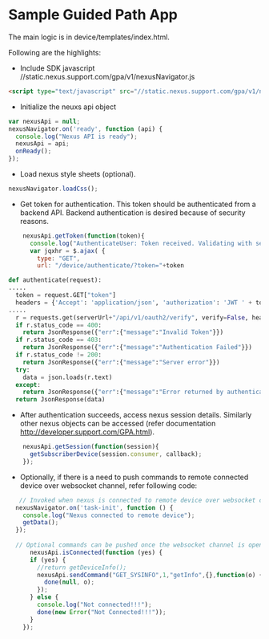 # Sample Guided Path App

The main logic is in device/templates/index.html. 

Following are the highlights:

* Include SDK javascript //static.nexus.support.com/gpa/v1/nexusNavigator.js

```html
<script type="text/javascript" src="//static.nexus.support.com/gpa/v1/nexusNavigator.js"></script>
```

* Initialize the neuxs api object

```javascript
var nexusApi = null;
nexusNavigator.on('ready', function (api) {
  console.log("Nexus API is ready");
  nexusApi = api;
  onReady();
});
```
    
* Load nexus style sheets (optional).

```javascript
nexusNavigator.loadCss();
```

* Get token for authentication. This token should be authenticated from a backend API. Backend authentication is desired because of security reasons.

```javascript
    nexusApi.getToken(function(token){
      console.log("AuthenticateUser: Token received. Validating with server");
      var jqxhr = $.ajax( {
        type: "GET",
        url: "/device/authenticate/?token="+token
```

```python
def authenticate(request):
.....
  token = request.GET["token"]
  headers = {'Accept': 'application/json', 'authorization': 'JWT ' + token}
.....  
  r = requests.get(serverUrl+"/api/v1/oauth2/verify", verify=False, headers=headers)
  if r.status_code == 400:
    return JsonResponse({"err":{"message":"Invalid Token"}})
  if r.status_code == 403:
    return JsonResponse({"err":{"message":"Authentication Failed"}})
  if r.status_code != 200:
    return JsonResponse({"err":{"message":"Server error"}})
  try:
    data = json.loads(r.text)
  except:
    return JsonResponse({"err":{"message":"Error returned by authenticate"}})
  return JsonResponse(data)
```

* After authentication succeeds, access nexus session details. Similarly other nexus objects can be accessed (refer documentation http://developer.support.com/GPA.html).

```javascript
    nexusApi.getSession(function(session){
      getSubscriberDevice(session.consumer, callback);
    });
```
    
* Optionally, if there is a need to push commands to remote connected device over websocket channel, refer following code:

```javascript
   // Invoked when nexus is connected to remote device over websocket channel. This is optional.
  nexusNavigator.on('task-init', function () {
    console.log("Nexus connected to remote device");
    getData();
  });
  
  // Optional commands can be pushed once the websocket channel is open with remote device. Ex:
      nexusApi.isConnected(function (yes) {
      if (yes) {
        //return getDeviceInfo();
        nexusApi.sendCommand("GET_SYSINFO",1,"getInfo",{},function(o) {
          done(null, o);
        });
      } else {
        console.log("Not connected!!!");
        done(new Error("Not Connected!!!"));
      }
    });
```
